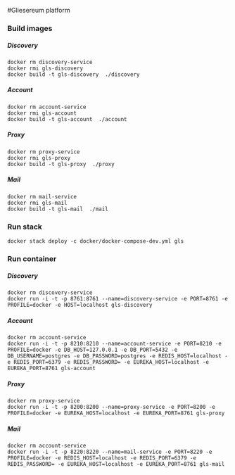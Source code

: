 #Gliesereum platform

### Build images

##### Discovery
```
docker rm discovery-service
docker rmi gls-discovery
docker build -t gls-discovery  ./discovery
```

##### Account
```
docker rm account-service
docker rmi gls-account
docker build -t gls-account  ./account
```

##### Proxy
```
docker rm proxy-service
docker rmi gls-proxy
docker build -t gls-proxy  ./proxy
```

##### Mail
```
docker rm mail-service
docker rmi gls-mail
docker build -t gls-mail  ./mail
```


### Run stack
```
docker stack deploy -c docker/docker-compose-dev.yml gls
```

### Run container

##### Discovery
```
docker rm discovery-service
docker run -i -t -p 8761:8761 --name=discovery-service -e PORT=8761 -e PROFILE=docker -e HOST=localhost gls-discovery
```

##### Account
```
docker rm account-service
docker run -i -t -p 8210:8210 --name=account-service -e PORT=8210 -e PROFILE=docker -e DB_HOST=127.0.0.1 -e DB_PORT=5432 -e DB_USERNAME=postgres -e DB_PASSWORD=postgres -e REDIS_HOST=localhost -e REDIS_PORT=6379 -e REDIS_PASSWORD= -e EUREKA_HOST=localhost -e EUREKA_PORT=8761 gls-account
```

##### Proxy
```
docker rm proxy-service
docker run -i -t -p 8200:8200 --name=proxy-service -e PORT=8200 -e PROFILE=docker -e EUREKA_HOST=localhost -e EUREKA_PORT=8761 gls-proxy
```

##### Mail
```
docker rm account-service
docker run -i -t -p 8220:8220 --name=mail-service -e PORT=8220 -e PROFILE=docker -e REDIS_HOST=localhost -e REDIS_PORT=6379 -e REDIS_PASSWORD= -e EUREKA_HOST=localhost -e EUREKA_PORT=8761 gls-mail
```